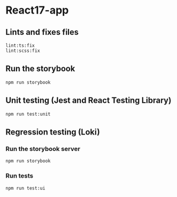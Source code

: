# React17-app

## Lints and fixes files
```
lint:ts:fix
lint:scss:fix
```

## Run the storybook
```
npm run storybook
```

## Unit testing (Jest and React Testing Library)
```
npm run test:unit
```

## Regression testing (Loki)
### Run the storybook server
```
npm run storybook
```
### Run tests
```
npm run test:ui
```
